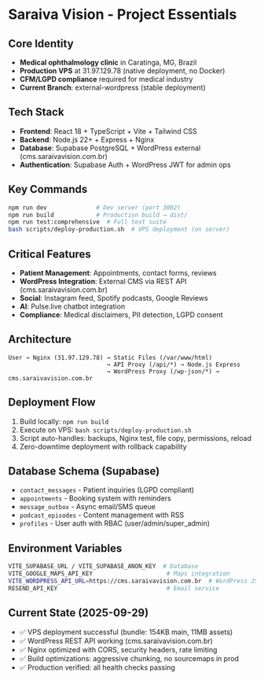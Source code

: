 # Saraiva Vision - Project Essentials

## Core Identity
- **Medical ophthalmology clinic** in Caratinga, MG, Brazil
- **Production VPS** at 31.97.129.78 (native deployment, no Docker)
- **CFM/LGPD compliance** required for medical industry
- **Current Branch**: external-wordpress (stable deployment)

## Tech Stack
- **Frontend**: React 18 + TypeScript + Vite + Tailwind CSS
- **Backend**: Node.js 22+ + Express + Nginx
- **Database**: Supabase PostgreSQL + WordPress external (cms.saraivavision.com.br)
- **Authentication**: Supabase Auth + WordPress JWT for admin ops

## Key Commands
```bash
npm run dev              # Dev server (port 3002)
npm run build            # Production build → dist/
npm run test:comprehensive  # Full test suite
bash scripts/deploy-production.sh  # VPS deployment (on server)
```

## Critical Features
- **Patient Management**: Appointments, contact forms, reviews
- **WordPress Integration**: External CMS via REST API (cms.saraivavision.com.br)
- **Social**: Instagram feed, Spotify podcasts, Google Reviews
- **AI**: Pulse.live chatbot integration
- **Compliance**: Medical disclaimers, PII detection, LGPD consent

## Architecture
```
User → Nginx (31.97.129.78) → Static Files (/var/www/html)
                            → API Proxy (/api/*) → Node.js Express
                            → WordPress Proxy (/wp-json/*) → cms.saraivavision.com.br
```

## Deployment Flow
1. Build locally: `npm run build`
2. Execute on VPS: `bash scripts/deploy-production.sh`
3. Script auto-handles: backups, Nginx test, file copy, permissions, reload
4. Zero-downtime deployment with rollback capability

## Database Schema (Supabase)
- `contact_messages` - Patient inquiries (LGPD compliant)
- `appointments` - Booking system with reminders
- `message_outbox` - Async email/SMS queue
- `podcast_episodes` - Content management with RSS
- `profiles` - User auth with RBAC (user/admin/super_admin)

## Environment Variables
```bash
VITE_SUPABASE_URL / VITE_SUPABASE_ANON_KEY  # Database
VITE_GOOGLE_MAPS_API_KEY                     # Maps integration
VITE_WORDPRESS_API_URL=https://cms.saraivavision.com.br  # WordPress JSON API
RESEND_API_KEY                               # Email service
```

## Current State (2025-09-29)
- ✅ VPS deployment successful (bundle: 154KB main, 11MB assets)
- ✅ WordPress REST API working (cms.saraivavision.com.br)
- ✅ Nginx optimized with CORS, security headers, rate limiting
- ✅ Build optimizations: aggressive chunking, no sourcemaps in prod
- ✅ Production verified: all health checks passing